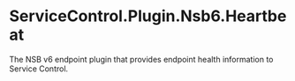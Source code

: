 ServiceControl.Plugin.Nsb6.Heartbeat
====================================

The NSB v6 endpoint plugin that provides endpoint health information to Service Control.
